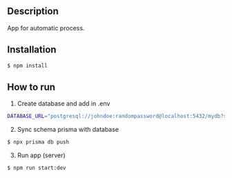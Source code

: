 ## Description

App for automatic process. 

## Installation

```bash
$ npm install
```

## How to run

1. Create database and add in .env
```bash
DATABASE_URL="postgresql://johndoe:randompassword@localhost:5432/mydb?schema=public"
```

2. Sync schema prisma with database 
```bash
$ npx prisma db push
```

3. Run app (server)
```bash
$ npm run start:dev
```
